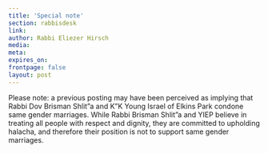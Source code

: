```yaml
---
title: 'Special note'
section: rabbisdesk
link:
author: Rabbi Eliezer Hirsch
media:
meta:
expires_on:
frontpage: false
layout: post
---
```


Please note: a previous posting may have been perceived as implying that Rabbi Dov Brisman Shlit”a and K”K Young Israel of Elkins Park condone same gender marriages. While Rabbi Brisman Shlit”a and YIEP believe in treating all people with respect and dignity, they are committed to upholding halacha, and therefore their position is not to support same gender marriages.